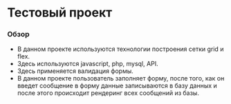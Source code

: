 # Тестовый проект

### Обзор

* В данном проекте используются технологии построения сетки grid и flex.
* Здесь используются javascript, php, mysql, API.
* Здесь применяется валидация формы.
* В данном проекте пользователь заполняет форму, после того, как он введет сообщение в форму данные записываются в базу данных и после этого происходит рендеринг всех сообщений из базы.
